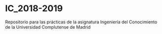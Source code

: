 # IC_2018-2019
Repositorio para las prácticas de la asignatura Ingeniería del Conocimiento de la Universidad Complutense de Madrid
